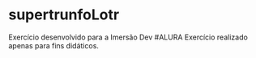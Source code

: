 # supertrunfoLotr

Exercício desenvolvido para a Imersão Dev #ALURA
Exercício realizado apenas para fins didáticos.
